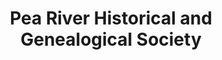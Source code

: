 ---
layout: repo
title: "Pea River Historical and Genealogical Society"
id: 10272
permalink: repos/10272/
---
